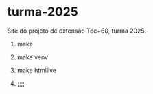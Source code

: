 # turma-2025

Site do projeto de extensão Tec+60, turma 2025.

1. make
2. make venv
3. make htmllive

4. ;;;;
